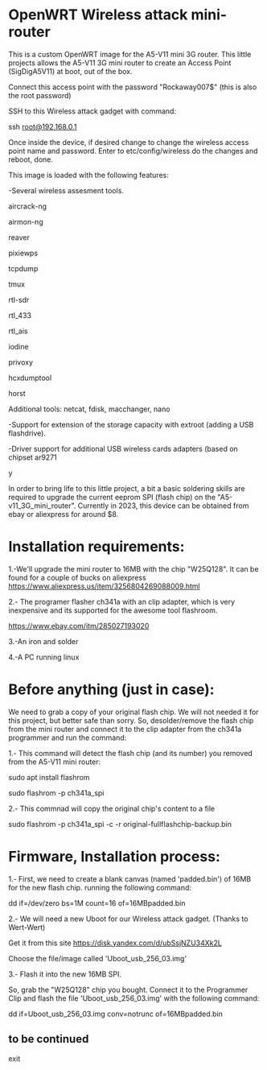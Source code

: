 # OpenWRT Wireless attack mini-router



This is a custom OpenWRT image for the A5-V11 mini 3G router.
This little projects allows the A5-V11 3G mini router to create an Access Point (SigDigA5V11) at boot, out of the box.


Connect this access point with the password "Rockaway007$" (this is also the root password)

SSH to this Wireless attack gadget with command:

ssh root@192.168.0.1

Once inside the device, if desired change to change the wireless access point name and password. 
Enter to etc/config/wireless do the changes and reboot, done.


This image is loaded with the following features:

-Several wireless assesment tools.

aircrack-ng

airmon-ng

reaver

pixiewps

tcpdump

tmux

rtl-sdr

rtl_433

rtl_ais

iodine

privoxy

hcxdumptool

horst

Additional tools: 
netcat, fdisk, macchanger, nano


-Support for extension of the storage capacity with extroot (adding a USB flashdrive).

-Driver support for additional USB wireless cards adapters (based on chipset ar9271


y


In order to bring life to this little project, a bit a basic soldering skills are required to upgrade the current eeprom SPI (flash chip) on the "A5-v11_3G_mini_router". Currently in 2023, this device can be obtained from ebay or aliexpress for around $8.






# Installation requirements:



1.-We'll upgrade the mini router to 16MB with the chip "W25Q128". It can be found for a couple of bucks on aliexpress
https://www.aliexpress.us/item/3256804269088009.html

2.- The programer flasher ch341a with an clip adapter, which is very inexpensive and its supported for the awesome tool flashroom.

https://www.ebay.com/itm/285027193020

3.-An iron and solder

4.-A PC running linux


# Before anything (just in case):



We need to grab a copy of your original flash chip. We will not needed it for this project, but better safe than sorry. 
So, desolder/remove the flash chip from the mini router and connect it to the clip adapter from the ch341a programmer and run the command:


1.- This command will detect the flash chip (and its number) you removed from the A5-V11 mini router:

sudo apt install flashrom

sudo flashrom -p ch341a_spi 


2.- This commnad will copy the original chip's content to a file

sudo flashrom -p ch341a_spi -c <detected flash chip> -r original-fullflashchip-backup.bin 


# Firmware, Installation process:

1.- First, we need to create a blank canvas (named 'padded.bin') of 16MB for the new flash chip.
running the following command:

 dd if=/dev/zero bs=1M count=16 of=16MBpadded.bin


2.- We will need a new Uboot for our Wireless attack gadget. (Thanks to Wert-Wert)

Get it from this site 
https://disk.yandex.com/d/ubSsjNZU34Xk2L 

Choose the file/image called 'Uboot_usb_256_03.img'


3.- Flash it into the new 16MB SPI. 

So, grab the "W25Q128" chip you bought. 
Connect it to the Programmer Clip and flash the file 'Uboot_usb_256_03.img' with the following command:  

dd if=Uboot_usb_256_03.img conv=notrunc of=16MBpadded.bin





## to be continued




exit

